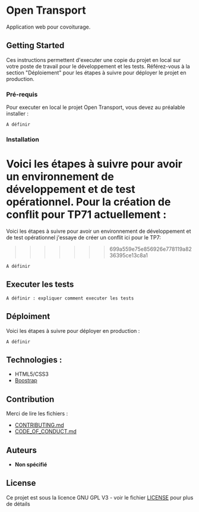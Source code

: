 # Open Transport

Application web pour covoiturage. 

## Getting Started

Ces instructions permettent d'executer une copie du projet en local sur votre poste de travail pour le développement et les tests. Référez-vous à la section "Déploiement" pour les étapes à suivre pour déployer le projet en production.

### Pré-requis

Pour executer en local le projet Open Transport, vous devez au préalable installer :

```
A définir

```

### Installation
 
Voici les étapes à suivre pour avoir un environnement de développement et de test opérationnel. Pour la création de conflit pour TP71 actuellement :
=======
Voici les étapes à suivre pour avoir un environnement de développement et de test opérationnel j'essaye de créer un conflit ici pour le TP7:
>>>>>>> 699a559e75e856926e778119a8236395ce13c8a1


```
A définir
```



## Executer les tests

```
A définir : expliquer comment executer les tests
```


## Déploiment


Voici les étapes à suivre pour déployer en production :

```
A définir
```

## Technologies :

* HTML5/CSS3
* [Boostrap](https://getbootstrap.com/)

## Contribution

Merci de lire les fichiers :
* [CONTRIBUTING.md](https://github.com/OpenClassrooms-Student-Center/7688581-Expert-Git-GitHub/blob/main/CONTRIBUTING.md)
* [CODE_OF_CONDUCT.md](https://github.com/OpenClassrooms-Student-Center/7688581-Expert-Git-GitHub/blob/main/CONTRIBUTING.md) 

## Auteurs

* **Non spécifié**

## License

Ce projet est sous la licence GNU GPL V3 - voir le fichier [LICENSE](LICENSE) pour plus de détails

